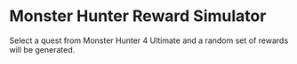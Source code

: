# Monster Hunter Reward Simulator

Select a quest from Monster Hunter 4 Ultimate and a random set of rewards will be generated.
